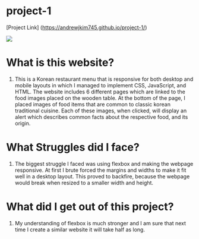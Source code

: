 # project-1


[Project Link] (https://andrewjkim745.github.io/project-1/)



![](https://media.giphy.com/media/U78QMghyDQ1c6H6UbZ/giphy.gif)


# What is this website?
1. This is a Korean restaurant menu that is responsive for both desktop and mobile layouts in which I managed to implement CSS, JavaScript, and HTML. The website includes 6 different pages which are linked to the food images placed on the wooden table. At the bottom of the page, I placed images of food items that are common to classic korean traditional cuisine. Each of these images, when clicked, will display an alert which describes common facts about the respective food, and its origin.

# What Struggles did I face?
1. The biggest struggle I faced was using flexbox and making the webpage responsive. At first I brute forced the margins and widths to make it fit well in a desktop layout. This proved to backfire, because the webpage would break when resized to a smaller width and height. 

# What did I get out of this project?
1. My understanding of flexbox is much stronger and I am sure that next time I create a similar website it will take half as long. 
